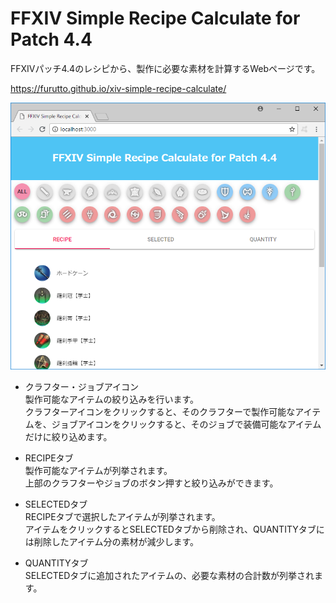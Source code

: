 # FFXIV Simple Recipe Calculate for Patch 4.4
FFXIVパッチ4.4のレシピから、製作に必要な素材を計算するWebページです。  

<https://furutto.github.io/xiv-simple-recipe-calculate/>

![FFXIV HTML](https://github.com/furutto/xiv-simple-recipe-calculate/blob/master/doc/readme_html.png)

* クラフター・ジョブアイコン  
製作可能なアイテムの絞り込みを行います。  
クラフターアイコンをクリックすると、そのクラフターで製作可能なアイテムを、ジョブアイコンをクリックすると、そのジョブで装備可能なアイテムだけに絞り込めます。

* RECIPEタブ  
製作可能なアイテムが列挙されます。  
上部のクラフターやジョブのボタン押すと絞り込みができます。  


* SELECTEDタブ  
RECIPEタブで選択したアイテムが列挙されます。  
アイテムをクリックするとSELECTEDタブから削除され、QUANTITYタブには削除したアイテム分の素材が減少します。

* QUANTITYタブ  
SELECTEDタブに追加されたアイテムの、必要な素材の合計数が列挙されます。
